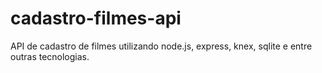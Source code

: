 # cadastro-filmes-api
API de cadastro de filmes utilizando node.js, express, knex, sqlite e entre outras tecnologias.
